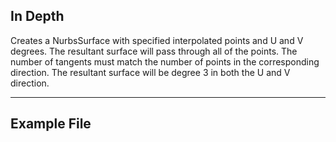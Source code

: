 ## In Depth
Creates a NurbsSurface with specified interpolated points and U and V degrees. The resultant surface will pass through all of the points. The number of tangents must match the number of points in the corresponding direction. The resultant surface will be degree 3 in both the U and V direction.
___
## Example File



